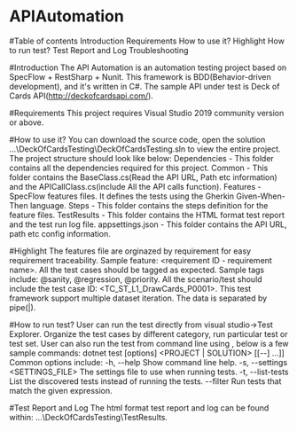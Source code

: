 # APIAutomation

#Table of contents
Introduction
Requirements
How to use it?
Highlight
How to run test?
Test Report and Log
Troubleshooting


#Introduction
The API Automation is an automation testing project based on SpecFlow + RestSharp + Nunit. This framework is BDD(Behavior-driven development), and it's written in C#. The sample API under test is Deck of Cards API(http://deckofcardsapi.com/).

#Requirements
This project requires Visual Studio 2019 community version or above.

#How to use it?
You can download the source code, open the solution ...\DeckOfCardsTesting\DeckOfCardsTesting.sln to view the entire project.
The project structure should look like below:
Dependencies - This folder contains all the dependencies required for this project.
Common - This folder contains the BaseClass.cs(Read the API URL, Path etc information) and the APICallClass.cs(include All the API calls function).
Features - SpecFlow features files. It defines the tests using the Gherkin Given-When-Then language.
Steps - This folder contains the steps definition for the feature files.
TestResults - This folder contains the HTML format test report and the test run log file.
appsettings.json - This folder contains the API URL, path etc config information.

#Highlight
The features file are orginazed by requirement for easy requirement traceability. Sample feature: <requirement ID - requirement name>.
All the test cases should be tagged as expected. Sample tags include: @sanity, @regression, @priority. All the scenario/test should include the test case ID: <TC_ST_L1_DrawCards_P0001>.
This test framework support multiple dataset iteration. The data is separated by pipe(|).

#How to run test?
User can run the test directly from visual studio->Test Explorer. Organize the test cases by different category, run particular test or test set.
User can also run the test from command line using <dotnet test>, below is a few sample commands:
dotnet test [options] <PROJECT | SOLUTION> [[--] <RunSettings arguments>...]]
Common options include:
  -h, --help                               Show command line help.
  -s, --settings <SETTINGS_FILE>           The settings file to use when running tests.
  -t, --list-tests                         List the discovered tests instead of running the tests.
  --filter <EXPRESSION>                    Run tests that match the given expression.
  
#Test Report and Log
The html format test report and log can be found within: ...\DeckOfCardsTesting\TestResults.
